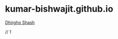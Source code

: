 # kumar-bishwajit.github.io


[Dhirgho Shash](https://kumar-bishwajit.github.io/dhirgho%20shash/index.html)


//  1 
